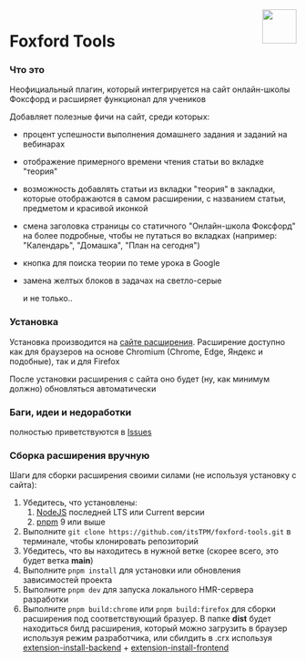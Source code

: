 <img width="60" align="right" src="https://fox.itstpm.tech/logo.svg">

# Foxford Tools

### Что это

Неофициальный плагин, который интегрируется на сайт онлайн-школы Фоксфорд и расширяет функционал для учеников

Добавляет полезные фичи на сайт, среди которых:

- процент успешности выполнения домашнего задания и заданий на вебинарах
- отображение примерного времени чтения статьи во вкладке "теория"
- возможность добавлять статьи из вкладки "теория" в закладки, которые отображаются в самом расширении, с названием статьи, предметом и красивой иконкой
- смена заголовка страницы со статичного "Онлайн-школа Фоксфорд" на более подробные, чтобы не путаться во вкладках (например: "Календарь", "Домашка", "План на сегодня")
- кнопка для поиска теории по теме урока в Google
- замена желтых блоков в задачах на светло-серые

  и не только..

### Установка

Установка производится на [сайте расширения](https://fox.itstpm.tech/). Расширение доступно как для браузеров на основе Chromium (Chrome, Edge, Яндекс и подобные), так и для Firefox

После установки расширения с сайта оно будет (ну, как минимум должно) обновляться автоматически

### Баги, идеи и недоработки

полностью приветствуются в [Issues](https://github.com/itsTPM/foxford-tools/issues)

### Сборка расширения вручную

Шаги для сборки расширения своими силами (не используя установку с сайта):

1. Убедитесь, что установлены:
   1. [NodeJS](https://nodejs.org/en/download/prebuilt-installer) последней LTS или Current версии
   2. [pnpm](https://pnpm.io) 9 или выше
2. Выполните `git clone https://github.com/itsTPM/foxford-tools.git` в терминале, чтобы клонировать репозиторий
3. Убедитесь, что вы находитесь в нужной ветке (скорее всего, это будет ветка **main**)
4. Выполните `pnpm install` для установки или обновления зависимостей проекта
5. Выполните `pnpm dev` для запуска локального HMR-сервера разработки
6. Выполните `pnpm build:chrome` или `pnpm build:firefox` для сборки расширения под соответствующий бразуер. В папке **dist** будет находиться билд расширения, который можно загрузить в браузер используя режим разработчика, или сбилдить в .crx используя [extension-install-backend](https://github.com/itsTPM/extension-install-backend) + [extension-install-frontend](https://github.com/itsTPM/extension-install-frontend)
